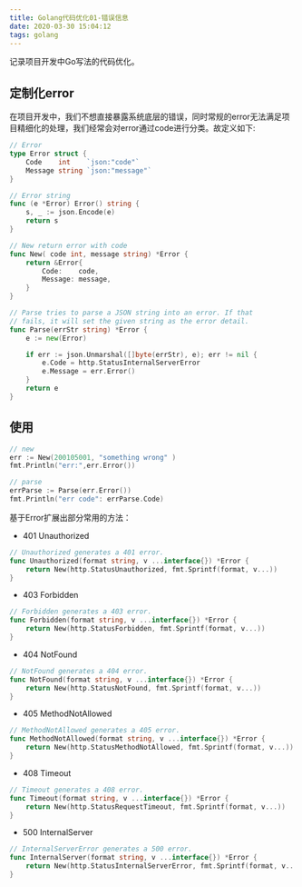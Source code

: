 ```yaml
---
title: Golang代码优化01-错误信息
date: 2020-03-30 15:04:12
tags: golang
---
```

记录项目开发中Go写法的代码优化。

## 定制化error
在项目开发中，我们不想直接暴露系统底层的错误，同时常规的error无法满足项目精细化的处理，我们经常会对error通过code进行分类。故定义如下:
```go
// Error 
type Error struct {
	Code    int    `json:"code"`
	Message string `json:"message"`
}

// Error string
func (e *Error) Error() string {
	s, _ := json.Encode(e)
	return s
}

// New return error with code
func New( code int, message string) *Error {
	return &Error{
		Code:    code,
		Message: message,
	}
}

// Parse tries to parse a JSON string into an error. If that
// fails, it will set the given string as the error detail.
func Parse(errStr string) *Error {
	e := new(Error)

	if err := json.Unmarshal([]byte(errStr), e); err != nil {
		e.Code = http.StatusInternalServerError
		e.Message = err.Error()
	}
	return e
}
```

## 使用
```go
// new
err := New(200105001, "something wrong" )
fmt.Println("err:",err.Error())

// parse
errParse := Parse(err.Error())
fmt.Println("err code": errParse.Code)
```

<!--more-->

基于Error扩展出部分常用的方法：
- 401 Unauthorized
```go
// Unauthorized generates a 401 error.
func Unauthorized(format string, v ...interface{}) *Error {
	return New(http.StatusUnauthorized, fmt.Sprintf(format, v...))
}
```

- 403 Forbidden
```go
// Forbidden generates a 403 error.
func Forbidden(format string, v ...interface{}) *Error {
	return New(http.StatusForbidden, fmt.Sprintf(format, v...))
}
```

- 404 NotFound
```go
// NotFound generates a 404 error.
func NotFound(format string, v ...interface{}) *Error {
	return New(http.StatusNotFound, fmt.Sprintf(format, v...))
}
```

- 405 MethodNotAllowed
```go
// MethodNotAllowed generates a 405 error.
func MethodNotAllowed(format string, v ...interface{}) *Error {
	return New(http.StatusMethodNotAllowed, fmt.Sprintf(format, v...))
}
```

- 408 Timeout

```go
// Timeout generates a 408 error.
func Timeout(format string, v ...interface{}) *Error {
	return New(http.StatusRequestTimeout, fmt.Sprintf(format, v...))
}
```

- 500 InternalServer
```go
// InternalServerError generates a 500 error.
func InternalServer(format string, v ...interface{}) *Error {
	return New(http.StatusInternalServerError, fmt.Sprintf(format, v...))
}
```